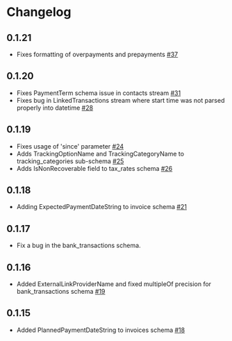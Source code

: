 # Changelog

## 0.1.21
  * Fixes formatting of overpayments and prepayments [#37](https://github.com/singer-io/tap-xero/pull/37)

## 0.1.20
  * Fixes PaymentTerm schema issue in contacts stream [#31](https://github.com/singer-io/tap-xero/pull/31)
  * Fixes bug in LinkedTransactions stream where start time was not parsed properly into datetime [#28](https://github.com/singer-io/tap-xero/pull/28)

## 0.1.19
  * Fixes usage of 'since' parameter [#24](https://github.com/singer-io/tap-xero/pull/24)
  * Adds TrackingOptionName and TrackingCategoryName to tracking_categories sub-schema [#25](https://github.com/singer-io/tap-xero/pull/25)
  * Adds IsNonRecoverable field to tax_rates schema [#26](https://github.com/singer-io/tap-xero/pull/26)

## 0.1.18
  * Adding ExpectedPaymentDateString to invoice schema [#21](https://github.com/singer-io/tap-xero/pull/21)

## 0.1.17
  * Fix a bug in the bank_transactions schema.

## 0.1.16
  * Added ExternalLinkProviderName and fixed multipleOf precision for bank_transactions schema [#19](https://github.com/singer-io/tap-xero/pull/19)

## 0.1.15
  * Added PlannedPaymentDateString to invoices schema [#18](https://github.com/singer-io/tap-xero/pull/18)
